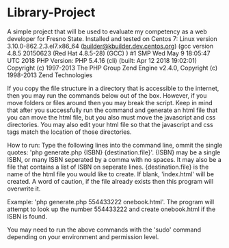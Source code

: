 # Library-Project
A simple project that will be used to evaluate my competency as a web developer for Fresno State.
Installed and tested on Centos 7:
Linux version 3.10.0-862.2.3.el7.x86_64 (builder@kbuilder.dev.centos.org) (gcc version 4.8.5 20150623 (Red Hat 4.8.5-28) (GCC) ) #1 SMP Wed May 9 18:05:47 UTC 2018
PHP Version: 
PHP 5.4.16 (cli) (built: Apr 12 2018 19:02:01)
Copyright (c) 1997-2013 The PHP Group
Zend Engine v2.4.0, Copyright (c) 1998-2013 Zend Technologies

If you copy the file structure in a directory that is accessible to the internet, then you may run the commands below out of the box.  However, if you move folders or files around then you may break the script.  Keep in mind that after you successfully run the command and generate an html file that you can move the html file, but you also must move the javascript and css directories.  You may also edit your html file so that the javascript and css tags match the location of those directories.

How to run:
Type the following lines into the command line, ommit the single quotes: 
'php generate.php {ISBN} {destination.file}'.  {ISBN} may be a single ISBN, or many ISBN seperated by a comma with no spaces.  It may also be a file that contains a list of ISBN on seperate lines.  {destination.file} is the name of the html file you would like to create.  If blank, 'index.html' will be created.  A word of caution, if the file already exists then this program will overwrite it.

Example:  'php generate.php 554433222 onebook.html'.  The program will attempt to look up the number 554433222 and create onebook.html if the ISBN is found.


You may need to run the above commands with the 'sudo' command depending on your environment and permission level.
